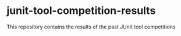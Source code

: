 # junit-tool-competition-results
This repository contains the results of the past JUnit tool competitions

